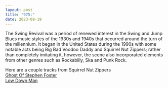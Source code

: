 ```yaml
---
layout: post
title: "975:"
date: 2023-08-19
---
```


The Swing Revival was a period of renewed interest in the Swing and Jump Blues music styles of the 1930s and 1940s that occurred around the turn of the millennium. It began in the United States during the 1990s with some notable acts being Big Bad Voodoo Daddy and Squirrel Nut Zippers; rather than completely imitating it, however, the scene also incorporated elements from other genres such as Rockabilly, Ska and Punk Rock.

Here are a couple tracks from Squirrel Nut Zippers  
[Ghost Of Stephen Foster](https://youtu.be/acCEf8unVoQ)  
[Low Down Man](https://youtu.be/z-4zNeRlSq8)
